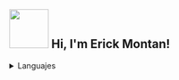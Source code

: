 
<h2>  <img src="https://media.giphy.com/media/oASEJVd5lkgMBMDCcl/giphy.gif" width="70"> Hi, I'm Erick Montan!</h2>

<details>
  <summary>Languajes</summary>
<div align="center">
   <h2>Languajes</h2>
  <img style="margin: 10px" src="https://profilinator.rishav.dev/skills-assets/python-original.svg" alt="Python" height="25" />  
  <img style="margin: 10px" src="https://profilinator.rishav.dev/skills-assets/javascript-original.svg" alt="JavaScript" height="25" />
  <img style="margin: 10px" src="https://profilinator.rishav.dev/skills-assets/java-original-wordmark.svg" alt="Java" height="25" />  
 </details>

</div>
<!--
**CitricVenus/Citricvenus** is a ✨ _special_ ✨ repository because its `README.md` (this file) appears on your GitHub profile.
- Discord: [`Nishant1500#9735`](https://discord.com/users/908563963392958464)
Here are some ideas to get you started:

- 🔭 I’m currently working on ...
- 🌱 I’m currently learning ...
- 👯 I’m looking to collaborate on ...
- 🤔 I’m looking for help with ...
- 💬 Ask me about ...
- 📫 How to reach me: ...
- 😄 Pronouns: ...
- ⚡ Fun fact: ...
-->
